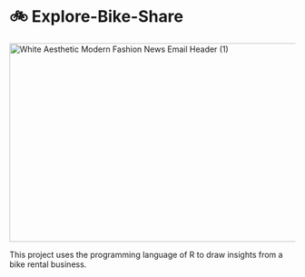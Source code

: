 # 🚲 Explore-Bike-Share

<img width="1050" height="350" alt="White Aesthetic Modern Fashion News Email Header (1)" src="https://github.com/user-attachments/assets/de0cfa03-d2d4-4341-bc9d-ca39b5e45fba" />


This project uses the programming language of R to draw insights from a bike rental business.
